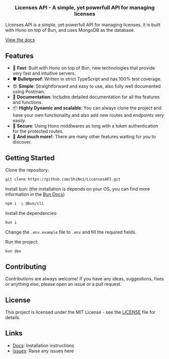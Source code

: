 <h3 align="center">
Licenses API - A simple, yet powerfull API for managing licenses
</h3>

Licenses API is a simple, yet powerfull API for managing licenses, it is built with Hono on top of Bun, and uses MongoDB as the database.

[View the docs](https://documenter.getpostman.com/view/13138334/2sA3BoZrdC#bb874dba-ec05-454f-9ae6-8f9f6fe186a7)

## Features

-   🚀 **Fast**: Built with Hono on top of Bun, new technologies that provide very fast and intuitive servers.
-   🛡 **Bulletproof**: Written in strict TypeScript and has 100% test coverage.
-   😍 **Simple**: Straightforward and easy to use, also fully well documented using Postman.
-   📖 **Documentation**: Includes detailed documentation for all the features and functions.
-   📦 **Highly Dynamic and scalable**: You can always clone the project and have your own functionality and also add new routes and endpoints very easily.
-   🚨 **Secure**: Using Hono middlwares as long with a token authentication for the protected routes.
-   🎉 **And much more!**: There are many other features waiting for you to discover.

## Getting Started

Clone the repository:

```bash
git clone https://github.com/ShiNxz/LicensesAPI.git
```

Install bun: (the installation is depends on your OS, you can find more information in the [Bun Docs](https://bun.sh))

```bash
npm i -g @bun/cli
```

Install the dependencies:

```bash
bun i
```

Change the `.env.example` file to `.env` and fill the required fields.

Run the project:

```bash
bun dev
```

## Contributing

Contributions are always welcome! If you have any ideas, suggestions, fixes or anything else, please open an issue or a pull request.

## License

This project is licensed under the MIT License - see the [LICENSE](LICENSE) file for details.


## Links

-   [Docs](https://documenter.getpostman.com/view/13138334/2sA3BoZrdC#bb874dba-ec05-454f-9ae6-8f9f6fe186a7): Installation instructions
-   [Issues](https://github.com/CSSPanel/Panel/issues): Raise any issues here
